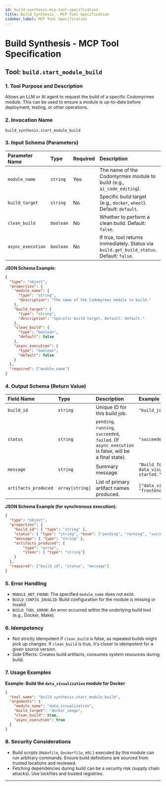 ```yaml
---
id: build-synthesis-mcp-tool-specification
title: Build Synthesis - MCP Tool Specification
sidebar_label: MCP Tool Specification
---
```


# Build Synthesis - MCP Tool Specification

## Tool: `build.start_module_build`

### 1. Tool Purpose and Description

Allows an LLM or AI agent to request the build of a specific Codomyrmex module. This can be used to ensure a module is up-to-date before deployment, testing, or other operations.

### 2. Invocation Name

`build_synthesis.start_module_build`

### 3. Input Schema (Parameters)

| Parameter Name    | Type      | Required | Description                                                              | Example Value                         |
| :---------------- | :-------- | :------- | :----------------------------------------------------------------------- | :------------------------------------ |
| `module_name`     | `string`  | Yes      | The name of the Codomyrmex module to build (e.g., `ai_code_editing`).      | `"data_visualization"`              |
| `build_target`    | `string`  | No       | Specific build target (e.g., `docker`, `wheel`). Default: `default`.       | `"docker_image"`                      |
| `clean_build`     | `boolean` | No       | Whether to perform a clean build. Default: `false`.                      | `true`                                |
| `async_execution` | `boolean` | No       | If true, tool returns immediately. Status via `build.get_build_status`. Default: `false`. | `true`                                |

**JSON Schema Example:**
```json
{
  "type": "object",
  "properties": {
    "module_name": {
      "type": "string",
      "description": "The name of the Codomyrmex module to build."
    },
    "build_target": {
      "type": "string",
      "description": "Specific build target. Default: default."
    },
    "clean_build": {
      "type": "boolean",
      "default": false
    },
    "async_execution": {
      "type": "boolean",
      "default": false
    }
  },
  "required": ["module_name"]
}
```

### 4. Output Schema (Return Value)

| Field Name | Type     | Description                                                                 | Example Value                               |
| :--------- | :------- | :-------------------------------------------------------------------------- | :------------------------------------------ |
| `build_id` | `string` | Unique ID for this build job.                                               | `"build_job_789"`                           |
| `status`   | `string` | `pending`, `running`, `succeeded`, `failed`. (If `async_execution` is false, will be a final state). | `"succeeded"`                               |
| `message`  | `string` | Summary message.                                                            | `"Build for data_visualization started."` |
| `artifacts_produced` | `array[string]` | List of primary artifact names produced.                   | `["data_vis.whl", "frontend_bundle.zip"]` |

**JSON Schema Example (for synchronous execution):**
```json
{
  "type": "object",
  "properties": {
    "build_id": { "type": "string" },
    "status": { "type": "string", "enum": ["pending", "running", "succeeded", "failed"] },
    "message": { "type": "string" },
    "artifacts_produced": {
        "type": "array",
        "items": { "type": "string"}
    }
  },
  "required": ["build_id", "status", "message"]
}
```

### 5. Error Handling

- `MODULE_NOT_FOUND`: The specified `module_name` does not exist.
- `BUILD_CONFIG_INVALID`: Build configuration for the module is missing or invalid.
- `BUILD_TOOL_ERROR`: An error occurred within the underlying build tool (e.g., Docker, Make).

### 6. Idempotency

- Not strictly idempotent if `clean_build` is false, as repeated builds might pick up changes. If `clean_build` is true, it's closer to idempotent for a given source version.
- Side Effects: Creates build artifacts, consumes system resources during build.

### 7. Usage Examples

**Example: Build the `data_visualization` module for Docker**
```json
{
  "tool_name": "build_synthesis.start_module_build",
  "arguments": {
    "module_name": "data_visualization",
    "build_target": "docker_image",
    "clean_build": true,
    "async_execution": true
  }
}
```

### 8. Security Considerations

- Build scripts (`Makefile`, `Dockerfile`, etc.) executed by this module can run arbitrary commands. Ensure build definitions are sourced from trusted locations and reviewed.
- Fetching dependencies during build can be a security risk (supply chain attacks). Use lockfiles and trusted registries.

--- 